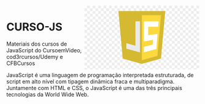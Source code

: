 <img src="150-1504620_javascript-logo.png" align="right" width="300">

# CURSO-JS

Materiais dos cursos de JavaScript do CursoemVideo, cod3rcursos/Udemy e CFBCursos

JavaScript é uma linguagem de programação interpretada estruturada, de script em alto nível com tipagem dinâmica fraca e multiparadigma. Juntamente com HTML e CSS, o JavaScript é uma das três principais tecnologias da World Wide Web.
